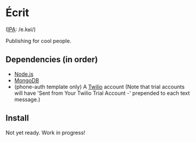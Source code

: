 Écrit 
=====
([IPA](http://en.wiktionary.org/wiki/Appendix:French_pronunciation): /e.kʁi/)

Publishing for cool people.

Dependencies (in order)
---------------------------

* [Node.js](http://nodejs.org/)
* [MongoDB](http://mongodb.org)
* (phone-auth template only) A [Twilio](http://twilio.com/) account (Note that trial accounts will have 'Sent from Your Twilio Trial Account -' prepended to each text message.)

Install
-------

Not yet ready. Work in progress!



